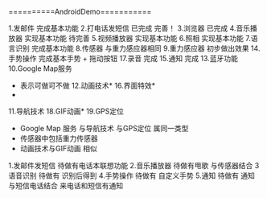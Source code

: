 ==========AndroidDemo===========

1.发邮件          完成基本功能 
2.打电话发短信    已完成 完善！
3.浏览器          已完成
4.音乐播放器      实现基本功能 待完善
5.视频播放器      实现基本功能
6.照相            实现基本功能
7.语言识别        完成基本功能
8.传感器          与重力感应器相同
9.重力感应器      初步做出效果
14.手势操作       完成基本手势  + 拖动按钮
17.录音           完成
15.通知         完成
13.蓝牙功能
10.Google Map服务

* 表示可做可不做
12.动画技术*
16.界面特效*
* 
11.导航技术
18.GIF动画*
19.GPS定位

* Google Map 服务 与导航技术 与GPS定位 属同一类型 
* 传感器中包括重力传感器
* 动画技术与GIF动画 相似

1.发邮件发短信 待做有电话本联想功能
2.音乐播放器 待做有甩歌 与传感器结合
3 语音识别 待做有 识别后得到
4.手势操作 待做有 自定义手势
5.通知 待做有 通知与短信电话结合 来电话和短信有通知